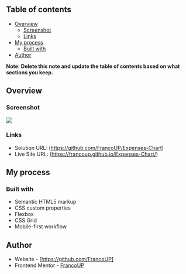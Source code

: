 ## Table of contents

- [Overview](#overview)
  - [Screenshot](#screenshot)
  - [Links](#links)
- [My process](#my-process)
  - [Built with](#built-with)
- [Author](#author)

**Note: Delete this note and update the table of contents based on what sections you keep.**

## Overview

### Screenshot

![](./images/Screenshot%202023-07-05%20at%2008-30-18%20Frontend%20Mentor%20Expenses%20chart%20component.png)

### Links

- Solution URL: (https://github.com/FrancoUP/Expenses-Chart)
- Live Site URL: (https://francoup.github.io/Expenses-Chart/)

## My process

### Built with

- Semantic HTML5 markup
- CSS custom properties
- Flexbox
- CSS Grid
- Mobile-first workflow

## Author

- Website - [https://github.com/FrancoUP]
- Frontend Mentor - [FrancoUP](https://www.frontendmentor.io/profile/FrancoUP)
